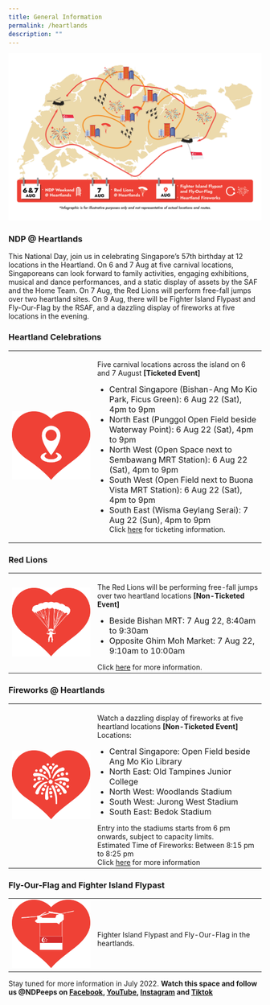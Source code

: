 ```yaml
---
title: General Information
permalink: /heartlands
description: ""
---
```

![](/images/NDP%20@%20Heartlands%20KV%202Jun2022%2012pm.jpg)
### NDP @ Heartlands
This National Day, join us in celebrating Singapore’s 57th birthday at 12 locations in the Heartland. On 6 and 7 Aug at five carnival locations, Singaporeans can look forward to family activities, engaging exhibitions, musical and dance performances, and a static display of assets by the SAF and the Home Team. On 7 Aug, the Red Lions will perform free-fall jumps over two heartland sites. On 9 Aug, there will be Fighter Island Flypast and Fly-Our-Flag by the RSAF, and a dazzling display of fireworks at five locations in the evening. 

<style>
   @media all and (max-width: 768px) {
   tr > td:first-child {
   width: 25% !important;
   }
   tr > td:first-child img {
   margin-top: 30px !important;
   }
   }
</style>
### Heartland Celebrations
<table>
   <tbody>
      <tr>
         <td style="width: 156px"><img src="/images/NDP @ Heartlands Images 20May2022 1pm3.jpg" alt="Image"></td>
				<td><br>Five carnival locations across the island on 6 and 7 August <b>[Ticketed Event]</b>
<ul>
<li style="font-size:1rem">Central Singapore (Bishan-Ang Mo Kio Park, Ficus Green): 6 Aug 22 (Sat), 4pm to 9pm</li>
<li style="font-size:1rem">North East (Punggol Open Field beside Waterway Point): 6 Aug 22 (Sat), 4pm to 9pm</li>
<li style="font-size:1rem">North West (Open Space next to Sembawang MRT Station): 6 Aug 22 (Sat), 4pm to 9pm</li>
<li style="font-size:1rem">South West (Open Field next to Buona Vista MRT Station): 6 Aug 22 (Sat), 4pm to 9pm</li>
<li style="font-size:1rem">South East (Wisma Geylang Serai): 7 Aug 22 (Sun), 4pm to 9pm</li>
	Click <a href="ticketing/heartlands" target="_blank">here</a> for ticketing information.
					</ul>
				</td>
      </tr>
   </tbody>
</table>

### Red Lions
<table>
   <tbody>
      <tr>
         <td style="width: 156px"><img src="/images/NDP @ Heartlands Images 20May2022 1pm8.jpg" alt="Image"></td>
         <td><br>The Red Lions will be performing free-fall jumps over two heartland locations <b>[Non-Ticketed Event]</b>
<ul>
	<li style="font-size:1rem">Beside Bishan MRT: 7 Aug 22, 8:40am to 9:30am</li>
	<li style="font-size:1rem">Opposite Ghim Moh Market: 7 Aug 22, 9:10am to 10:00am</li>
					 </ul>
Click <a href="/heartlands/red-lions" target="_blank">here</a> for more information. 
</td>
      </tr>
   </tbody>
</table>

### Fireworks @ Heartlands
<table>
   <tbody>
      <tr>
         <td style="width: 156px"><img src="/images/NDP @ Heartlands Images 20May2022 1pm9.jpg" alt="Image"></td>
         <td><br>Watch a dazzling display of fireworks at five heartland locations <b>[Non-Ticketed Event]</b>
Locations:
<ul>
	<li style="font-size:1rem">Central Singapore: Open Field beside Ang Mo Kio Library</li>
	<li style="font-size:1rem">North East: Old Tampines Junior College</li>
<li style="font-size:1rem">North West: Woodlands Stadium</li>
<li style="font-size:1rem">South West: Jurong West Stadium</li>
	<li style="font-size:1rem">South East: Bedok Stadium</li>
					 </ul>
Entry into the stadiums starts from 6 pm onwards, subject to capacity limits.<br>
Estimated Time of Fireworks: Between 8:15 pm to 8:25 pm<br>
Click <a href="/heartlands/fireworks" target="_blank">here</a> for more information
</td>
      </tr>
   </tbody>
</table>

### Fly-Our-Flag and Fighter Island Flypast
<table>
   <tbody>
		  <tr>
         <td style="width: 156px"><img src="/images/NDP @ Heartlands State Flag Flypast Icon 26May2022 9am.jpg" alt="Image"></td>
         <td><br> Fighter Island Flypast and Fly-Our-Flag in the heartlands.</td>
      </tr>
   </tbody>
</table>

Stay tuned for more information in July 2022.
**Watch this space and follow us @NDPeeps on [Facebook](https://www.facebook.com/NDPeeps), [YouTube](https://www.youtube.com/user/NDPeeps), [Instagram](https://www.instagram.com/ndpeeps/?hl=en) and [Tiktok](https://www.tiktok.com/@ndpeeps?lang=en)**